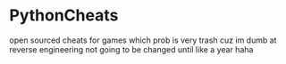 # PythonCheats
open sourced cheats for games which prob is very trash cuz im dumb at reverse engineering
not going to be changed until like a year haha
